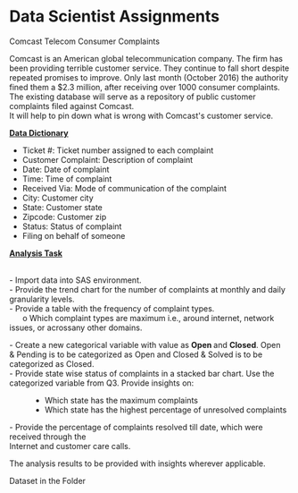 <h1>Data Scientist Assignments </h1>

Comcast Telecom Consumer Complaints


<div _ngcontent-bjs-c42=""><p>Comcast is an American global telecommunication company. The firm has been providing terrible customer service. They continue to fall short despite repeated promises to improve. Only last month (October 2016) the authority fined them a $2.3 million, after receiving&nbsp;over 1000 consumer complaints.<br>
The existing database will serve as a repository of public customer complaints filed against Comcast.<br>
It will help to pin down what is wrong with Comcast's customer service.</p>

<p><strong><u>Data Dictionary</u></strong></p>

<ul>
	<li>Ticket #: Ticket number assigned to each complaint</li>
	<li>Customer Complaint: Description of complaint</li>
	<li>Date: Date of complaint</li>
	<li>Time: Time of complaint</li>
	<li>Received Via: Mode of communication of the complaint</li>
	<li>City: Customer city</li>
	<li>State: Customer state</li>
	<li>Zipcode: Customer zip</li>
	<li>Status: Status of complaint</li>
	<li>Filing on behalf of someone</li>
</ul>

<p><strong><u>Analysis Task</u></strong></p>

<p><br>
- Import data into SAS environment.<br>
- Provide the trend chart for the number of complaints at monthly and daily granularity levels.<br>
- Provide a table with the frequency of complaint types.<br>
&nbsp; &nbsp; &nbsp; o Which complaint types are maximum i.e., around internet, network issues, or acrossany other domains.</p>

<p>- Create a new categorical variable with value as <strong>Open </strong>and <strong>Closed</strong>. Open &amp;&nbsp;Pending is to be categorized as Open and Closed &amp;&nbsp;Solved is to be categorized as Closed.<br>
- Provide state wise status of complaints in a stacked bar chart. Use the categorized variable from Q3. Provide insights on:</p>

<ul style="margin-left:40px">
	<li>Which state has the maximum complaints</li>
	<li>Which state has the highest percentage of unresolved complaints</li>
</ul>

<p>- Provide the percentage of complaints resolved till date, which were received through the<br>
Internet and customer care calls.</p>

<p>The analysis results to be provided with insights wherever applicable.</p>

Dataset in  the Folder

